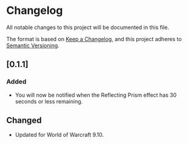 # Changelog
All notable changes to this project will be documented in this file.

The format is based on [Keep a Changelog](https://keepachangelog.com/en/1.0.0/),
and this project adheres to [Semantic Versioning](https://semver.org/spec/v2.0.0.html).

## [0.1.1]
### Added
- You will now be notified when the Reflecting Prism effect has 30 seconds or less remaining.

## Changed
- Updated for World of Warcraft 9.10.
